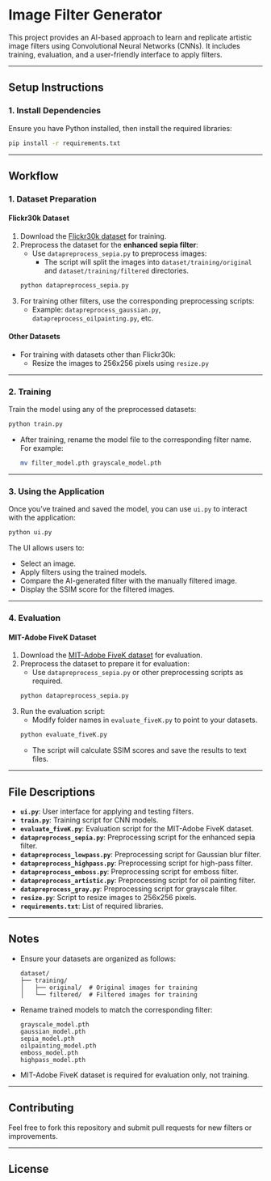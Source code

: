 
# **Image Filter Generator**

This project provides an AI-based approach to learn and replicate artistic image filters using Convolutional Neural Networks (CNNs). It includes training, evaluation, and a user-friendly interface to apply filters.

---

## **Setup Instructions**

### **1. Install Dependencies**
Ensure you have Python installed, then install the required libraries:
```bash
pip install -r requirements.txt
```

---

## **Workflow**

### **1. Dataset Preparation**
#### **Flickr30k Dataset**
1. Download the [Flickr30k dataset](https://www.kaggle.com/datasets/hsankesara/flickr-image-dataset) for training.
2. Preprocess the dataset for the **enhanced sepia filter**:
   - Use `datapreprocess_sepia.py` to preprocess images:
     - The script will split the images into `dataset/training/original` and `dataset/training/filtered` directories.
   ```bash
   python datapreprocess_sepia.py
   ```
3. For training other filters, use the corresponding preprocessing scripts:
   - Example: `datapreprocess_gaussian.py`, `datapreprocess_oilpainting.py`, etc.

#### **Other Datasets**
- For training with datasets other than Flickr30k:
  - Resize the images to 256x256 pixels using `resize.py`

---

### **2. Training**
Train the model using any of the preprocessed datasets:
```bash
python train.py
```
- After training, rename the model file to the corresponding filter name. For example:
  ```bash
  mv filter_model.pth grayscale_model.pth
  ```

---

### **3. Using the Application**
Once you’ve trained and saved the model, you can use `ui.py` to interact with the application:
```bash
python ui.py
```
The UI allows users to:
- Select an image.
- Apply filters using the trained models.
- Compare the AI-generated filter with the manually filtered image.
- Display the SSIM score for the filtered images.

---

### **4. Evaluation**
#### **MIT-Adobe FiveK Dataset**
1. Download the [MIT-Adobe FiveK dataset](https://data.csail.mit.edu/graphics/fivek/) for evaluation.
2. Preprocess the dataset to prepare it for evaluation:
   - Use `datapreprocess_sepia.py` or other preprocessing scripts as required.
   ```bash
   python datapreprocess_sepia.py
   ```
3. Run the evaluation script:
   - Modify folder names in `evaluate_fiveK.py` to point to your datasets.
   ```bash
   python evaluate_fiveK.py
   ```
   - The script will calculate SSIM scores and save the results to text files.

---

## **File Descriptions**

- **`ui.py`**: User interface for applying and testing filters.
- **`train.py`**: Training script for CNN models.
- **`evaluate_fiveK.py`**: Evaluation script for the MIT-Adobe FiveK dataset.
- **`datapreprocess_sepia.py`**: Preprocessing script for the enhanced sepia filter.
- **`datapreprocess_lowpass.py`**: Preprocessing script for Gaussian blur filter.
- **`datapreprocess_highpass.py`**: Preprocessing script for high-pass filter.
- **`datapreprocess_emboss.py`**: Preprocessing script for emboss filter.
- **`datapreprocess_artistic.py`**: Preprocessing script for oil painting filter.
- **`datapreprocess_gray.py`**: Preprocessing script for grayscale filter.
- **`resize.py`**: Script to resize images to 256x256 pixels.
- **`requirements.txt`**: List of required libraries.

---

## **Notes**

- Ensure your datasets are organized as follows:
  ```
  dataset/
  ├── training/
  │   ├── original/  # Original images for training
  │   └── filtered/  # Filtered images for training
  ```

- Rename trained models to match the corresponding filter:
  ```
  grayscale_model.pth
  gaussian_model.pth
  sepia_model.pth
  oilpainting_model.pth
  emboss_model.pth
  highpass_model.pth
  ```

- MIT-Adobe FiveK dataset is required for evaluation only, not training.

---

## **Contributing**
Feel free to fork this repository and submit pull requests for new filters or improvements.

---

## **License**

